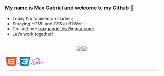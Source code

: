 ### My name is Max Gabriel and welcome to my Github 👋



-  Today I'm focused on studies;
-  Studying HTML and CSS at B7Web;
-  Contact me: maxgabrieldev@gmail.com;
- Let's work together!
<br>
<div align="center">
  <a href="https://github.com/maxgabrieldev">
  <img width="400em" src="https://github-readme-stats.vercel.app/api?username=maxgabrieldev&show_icons=true&theme=dracula&include_all_commits=true&count_private=true"/>
  <img width="400em" src="https://github-readme-stats.vercel.app/api/top-langs/?username=maxgabrieldev&layout=compact&langs_count=7&theme=dracula"/>
</div>

<div style="display: inline_block"><br>
  <img align="center" alt="Max-HTML" height="30" width="40" src="https://raw.githubusercontent.com/devicons/devicon/master/icons/html5/html5-original.svg">
  <img align="center" alt="Max-CSS" height="30" width="40" src="https://raw.githubusercontent.com/devicons/devicon/master/icons/css3/css3-original.svg">
  <img align="center" alt="Max-CSS" height="30" width="40" src="https://raw.githubusercontent.com/devicons/devicon/master/icons/sass/sass-original.svg">
</div>

<hr>


</div>
